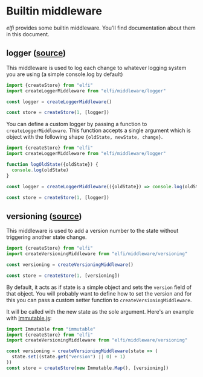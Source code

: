 # Builtin middleware

*elfi* provides some builtin middleware. You'll find documentation about them in
this document.

## logger ([source](../src/middleware/logger.js))

This middleware is used to log each change to whatever logging system you are
using (a simple console.log by default)

```js
import {createStore} from "elfi"
import createLoggerMiddleware from "elfi/middleware/logger"

const logger = createLoggerMiddleware()

const store = createStore(1, [logger])
```

You can define a custom logger by passing a function to
`createLoggerMiddleware`. This function accepts a single argument which is
object with the following shape `{oldState, newState, change}`.

```js
import {createStore} from "elfi"
import createLoggerMiddleware from "elfi/middleware/logger"

function logOldState({oldState}) {
  console.log(oldState)
}

const logger = createLoggerMiddleware(({oldState}) => console.log(oldState))

const store = createStore(1, [logger])
```

## versioning ([source](../src/middleware/versioning.js))

This middleware is used to add a version number to the state without triggering
another state change.

```js
import {createStore} from "elfi"
import createVersioningMiddleware from "elfi/middleware/versioning"

const versioning = createVersioningMiddleware()

const store = createStore(1, [versioning])
```

By default, it acts as if state is a simple object and sets the `version` field
of that object. You will probably want to define how to set the version and for
this you can pass a custom setter function to `createVersioningMiddleware`.

It will be called with the new state as the sole argument. Here's an example
with [Immutable.js][immutable]:

```js
import Immutable from "immutable"
import {createStore} from "elfi"
import createVersioningMiddleware from "elfi/middleware/versioning"

const versioning = createVersioningMiddleware(state => (
  state.set((state.get("version") || 0) + 1)
))
const store = createStore(new Immutable.Map(), [versioning])
```

[immutable]: https://facebook.github.io/immutable-js/
